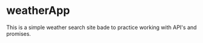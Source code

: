 # weatherApp

This is a simple weather search site bade to practice working with API's and promises.
